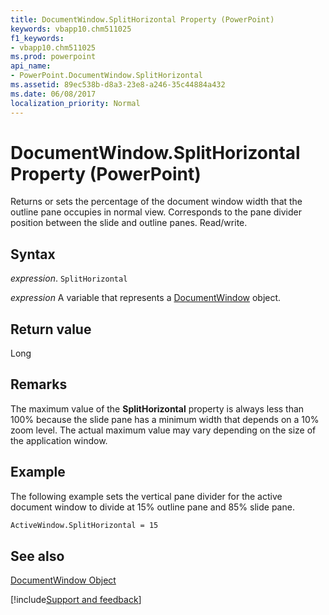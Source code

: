 ```yaml
---
title: DocumentWindow.SplitHorizontal Property (PowerPoint)
keywords: vbapp10.chm511025
f1_keywords:
- vbapp10.chm511025
ms.prod: powerpoint
api_name:
- PowerPoint.DocumentWindow.SplitHorizontal
ms.assetid: 89ec538b-d8a3-23e8-a246-35c44884a432
ms.date: 06/08/2017
localization_priority: Normal
---
```



# DocumentWindow.SplitHorizontal Property (PowerPoint)

Returns or sets the percentage of the document window width that the outline pane occupies in normal view. Corresponds to the pane divider position between the slide and outline panes. Read/write.


## Syntax

 _expression_. `SplitHorizontal`

_expression_ A variable that represents a [DocumentWindow](./PowerPoint.DocumentWindow.md) object.


## Return value

Long


## Remarks

The maximum value of the  **SplitHorizontal** property is always less than 100% because the slide pane has a minimum width that depends on a 10% zoom level. The actual maximum value may vary depending on the size of the application window.


## Example

The following example sets the vertical pane divider for the active document window to divide at 15% outline pane and 85% slide pane.


```vb
ActiveWindow.SplitHorizontal = 15
```


## See also


[DocumentWindow Object](PowerPoint.DocumentWindow.md)

[!include[Support and feedback](~/includes/feedback-boilerplate.md)]